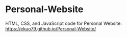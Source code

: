 # Personal-Website
HTML, CSS, and JavaScript code for Personal Website:<br>
https://ekuo79.github.io/Personal-Website/
